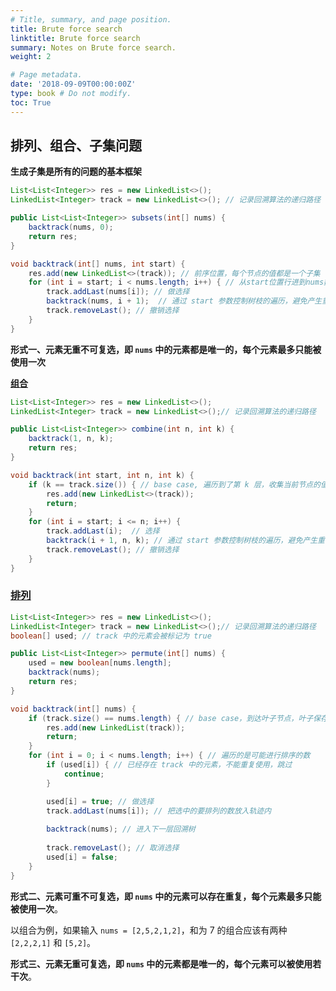 ```yaml
---
# Title, summary, and page position.
title: Brute force search
linktitle: Brute force search
summary: Notes on Brute force search.
weight: 2

# Page metadata.
date: '2018-09-09T00:00:00Z'
type: book # Do not modify.
toc: True
---
```


## 排列、组合、子集问题

**生成子集是所有的问题的基本框架**

```Java
List<List<Integer>> res = new LinkedList<>();
LinkedList<Integer> track = new LinkedList<>(); // 记录回溯算法的递归路径

public List<List<Integer>> subsets(int[] nums) {
    backtrack(nums, 0);
    return res;
}

void backtrack(int[] nums, int start) {
    res.add(new LinkedList<>(track)); // 前序位置，每个节点的值都是一个子集
    for (int i = start; i < nums.length; i++) { // 从start位置行进到nums数组的末尾
        track.addLast(nums[i]); // 做选择
        backtrack(nums, i + 1);  // 通过 start 参数控制树枝的遍历，避免产生重复的子集
        track.removeLast(); // 撤销选择
    }
}
```

**形式一、元素无重不可复选，即 `nums` 中的元素都是唯一的，每个元素最多只能被使用一次**

[**组合**](https://leetcode.cn/problems/combinations/)

```Java
List<List<Integer>> res = new LinkedList<>();
LinkedList<Integer> track = new LinkedList<>();// 记录回溯算法的递归路径

public List<List<Integer>> combine(int n, int k) {
    backtrack(1, n, k);
    return res;
}

void backtrack(int start, int n, int k) {
    if (k == track.size()) { // base case, 遍历到了第 k 层，收集当前节点的值
        res.add(new LinkedList<>(track)); 
        return;
    }
    for (int i = start; i <= n; i++) {
        track.addLast(i);  // 选择
        backtrack(i + 1, n, k); // 通过 start 参数控制树枝的遍历，避免产生重复的子集
        track.removeLast(); // 撤销选择
    }
}
```

### [**排列**](https://leetcode.cn/problems/permutations/)

```Java
List<List<Integer>> res = new LinkedList<>();
LinkedList<Integer> track = new LinkedList<>();// 记录回溯算法的递归路径
boolean[] used; // track 中的元素会被标记为 true

public List<List<Integer>> permute(int[] nums) {
    used = new boolean[nums.length];
    backtrack(nums);
    return res;
}

void backtrack(int[] nums) {
    if (track.size() == nums.length) { // base case，到达叶子节点，叶子保存着最后的排序结果
        res.add(new LinkedList(track));
        return;
    }
    for (int i = 0; i < nums.length; i++) { // 遍历的是可能进行排序的数
        if (used[i]) { // 已经存在 track 中的元素，不能重复使用，跳过
            continue;
        }

        used[i] = true; // 做选择
        track.addLast(nums[i]); // 把选中的要排列的数放入轨迹内
        
        backtrack(nums); // 进入下一层回溯树
        
        track.removeLast(); // 取消选择
        used[i] = false; 
    }
}
```

**形式二、元素可重不可复选，即 `nums` 中的元素可以存在重复，每个元素最多只能被使用一次**。

以组合为例，如果输入 `nums = [2,5,2,1,2]`，和为 7 的组合应该有两种 `[2,2,2,1]` 和 `[5,2]`。

**形式三、元素无重可复选，即 `nums` 中的元素都是唯一的，每个元素可以被使用若干次**。
